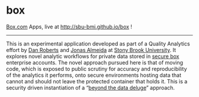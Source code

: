 # box
[Box.com](http://box.com) Apps, live at http://sbu-bmi.github.io/box !
___

This is an experimental application developed as part of a Quality Analytics effort by [Dan Roberts](https://www.linkedin.com/pub/william-dan-roberts-phd/12/738/11) and [Jonas Almeida](http://bmi.stonybrookmedicine.edu/people) at [Stony Brook University](stonybrookmedicine.edu). It explores novel analytic workflows for private data stored in [secure box](https://stonybrookmedicine.app.box.com) enterprise accounts. The novel approach pursued here is that of moving code, which is exposed to public scrutiny for accuracy and reproducibility of the analytics it performs, onto secure environments hosting data that cannot and should not leave the protected container that holds it. This is a security driven instantiation of a “[beyond the data deluge](http://www.sciencemag.org/content/323/5919/1297.full)” approach.
